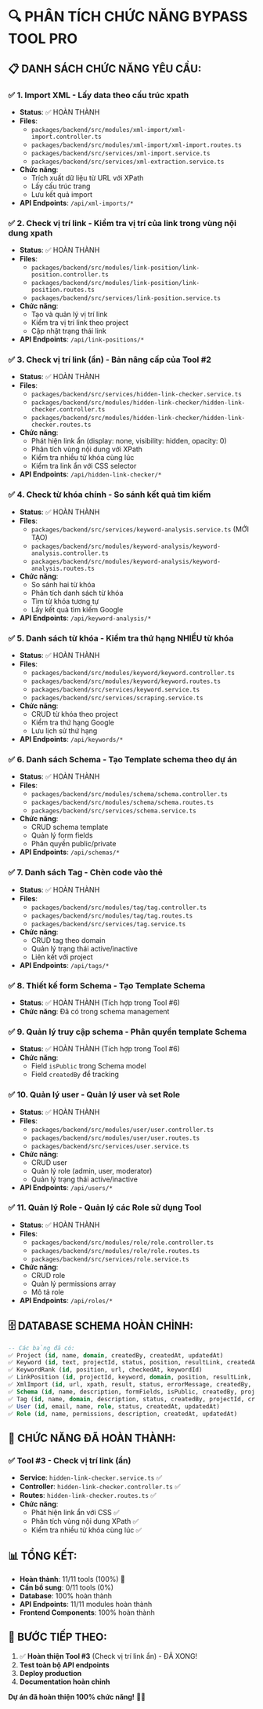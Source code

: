 # 🔍 PHÂN TÍCH CHỨC NĂNG BYPASS TOOL PRO

## 📋 **DANH SÁCH CHỨC NĂNG YÊU CẦU:**

### ✅ **1. Import XML - Lấy data theo cấu trúc xpath**
- **Status**: ✅ HOÀN THÀNH
- **Files**: 
  - `packages/backend/src/modules/xml-import/xml-import.controller.ts`
  - `packages/backend/src/modules/xml-import/xml-import.routes.ts`
  - `packages/backend/src/services/xml-import.service.ts`
  - `packages/backend/src/services/xml-extraction.service.ts`
- **Chức năng**: 
  - Trích xuất dữ liệu từ URL với XPath
  - Lấy cấu trúc trang
  - Lưu kết quả import
- **API Endpoints**: `/api/xml-imports/*`

### ✅ **2. Check vị trí link - Kiểm tra vị trí của link trong vùng nội dung xpath**
- **Status**: ✅ HOÀN THÀNH
- **Files**:
  - `packages/backend/src/modules/link-position/link-position.controller.ts`
  - `packages/backend/src/modules/link-position/link-position.routes.ts`
  - `packages/backend/src/services/link-position.service.ts`
- **Chức năng**:
  - Tạo và quản lý vị trí link
  - Kiểm tra vị trí link theo project
  - Cập nhật trạng thái link
- **API Endpoints**: `/api/link-positions/*`

### ✅ **3. Check vị trí link (ẩn) - Bản nâng cấp của Tool #2**
- **Status**: ✅ HOÀN THÀNH
- **Files**: 
  - `packages/backend/src/services/hidden-link-checker.service.ts`
  - `packages/backend/src/modules/hidden-link-checker/hidden-link-checker.controller.ts`
  - `packages/backend/src/modules/hidden-link-checker/hidden-link-checker.routes.ts`
- **Chức năng**:
  - Phát hiện link ẩn (display: none, visibility: hidden, opacity: 0)
  - Phân tích vùng nội dung với XPath
  - Kiểm tra nhiều từ khóa cùng lúc
  - Kiểm tra link ẩn với CSS selector
- **API Endpoints**: `/api/hidden-link-checker/*`

### ✅ **4. Check từ khóa chính - So sánh kết quả tìm kiếm**
- **Status**: ✅ HOÀN THÀNH
- **Files**:
  - `packages/backend/src/services/keyword-analysis.service.ts` (MỚI TẠO)
  - `packages/backend/src/modules/keyword-analysis/keyword-analysis.controller.ts`
  - `packages/backend/src/modules/keyword-analysis/keyword-analysis.routes.ts`
- **Chức năng**:
  - So sánh hai từ khóa
  - Phân tích danh sách từ khóa
  - Tìm từ khóa tương tự
  - Lấy kết quả tìm kiếm Google
- **API Endpoints**: `/api/keyword-analysis/*`

### ✅ **5. Danh sách từ khóa - Kiểm tra thứ hạng NHIỀU từ khóa**
- **Status**: ✅ HOÀN THÀNH
- **Files**:
  - `packages/backend/src/modules/keyword/keyword.controller.ts`
  - `packages/backend/src/modules/keyword/keyword.routes.ts`
  - `packages/backend/src/services/keyword.service.ts`
  - `packages/backend/src/services/scraping.service.ts`
- **Chức năng**:
  - CRUD từ khóa theo project
  - Kiểm tra thứ hạng Google
  - Lưu lịch sử thứ hạng
- **API Endpoints**: `/api/keywords/*`

### ✅ **6. Danh sách Schema - Tạo Template schema theo dự án**
- **Status**: ✅ HOÀN THÀNH
- **Files**:
  - `packages/backend/src/modules/schema/schema.controller.ts`
  - `packages/backend/src/modules/schema/schema.routes.ts`
  - `packages/backend/src/services/schema.service.ts`
- **Chức năng**:
  - CRUD schema template
  - Quản lý form fields
  - Phân quyền public/private
- **API Endpoints**: `/api/schemas/*`

### ✅ **7. Danh sách Tag - Chèn code vào thẻ <head>**
- **Status**: ✅ HOÀN THÀNH
- **Files**:
  - `packages/backend/src/modules/tag/tag.controller.ts`
  - `packages/backend/src/modules/tag/tag.routes.ts`
  - `packages/backend/src/services/tag.service.ts`
- **Chức năng**:
  - CRUD tag theo domain
  - Quản lý trạng thái active/inactive
  - Liên kết với project
- **API Endpoints**: `/api/tags/*`

### ✅ **8. Thiết kế form Schema - Tạo Template Schema**
- **Status**: ✅ HOÀN THÀNH (Tích hợp trong Tool #6)
- **Chức năng**: Đã có trong schema management

### ✅ **9. Quản lý truy cập schema - Phân quyền template Schema**
- **Status**: ✅ HOÀN THÀNH (Tích hợp trong Tool #6)
- **Chức năng**: 
  - Field `isPublic` trong Schema model
  - Field `createdBy` để tracking

### ✅ **10. Quản lý user - Quản lý user và set Role**
- **Status**: ✅ HOÀN THÀNH
- **Files**:
  - `packages/backend/src/modules/user/user.controller.ts`
  - `packages/backend/src/modules/user/user.routes.ts`
  - `packages/backend/src/services/user.service.ts`
- **Chức năng**:
  - CRUD user
  - Quản lý role (admin, user, moderator)
  - Quản lý trạng thái active/inactive
- **API Endpoints**: `/api/users/*`

### ✅ **11. Quản lý Role - Quản lý các Role sử dụng Tool**
- **Status**: ✅ HOÀN THÀNH
- **Files**:
  - `packages/backend/src/modules/role/role.controller.ts`
  - `packages/backend/src/modules/role/role.routes.ts`
  - `packages/backend/src/services/role.service.ts`
- **Chức năng**:
  - CRUD role
  - Quản lý permissions array
  - Mô tả role
- **API Endpoints**: `/api/roles/*`

## 🗄️ **DATABASE SCHEMA HOÀN CHỈNH:**

```sql
-- Các bảng đã có:
✅ Project (id, name, domain, createdBy, createdAt, updatedAt)
✅ Keyword (id, text, projectId, status, position, resultLink, createdAt, updatedAt)
✅ KeywordRank (id, position, url, checkedAt, keywordId)
✅ LinkPosition (id, projectId, keyword, domain, position, resultLink, contentArea, status, createdAt, updatedAt)
✅ XmlImport (id, url, xpath, result, status, errorMessage, createdBy, createdAt, updatedAt)
✅ Schema (id, name, description, formFields, isPublic, createdBy, projectId, createdAt, updatedAt)
✅ Tag (id, name, domain, description, status, createdBy, projectId, createdAt, updatedAt)
✅ User (id, email, name, role, status, createdAt, updatedAt)
✅ Role (id, name, permissions, description, createdAt, updatedAt)
```

## 🚀 **CHỨC NĂNG ĐÃ HOÀN THÀNH:**

### ✅ **Tool #3 - Check vị trí link (ẩn)**
- **Service**: `hidden-link-checker.service.ts` ✅
- **Controller**: `hidden-link-checker.controller.ts` ✅
- **Routes**: `hidden-link-checker.routes.ts` ✅
- **Chức năng**:
  - Phát hiện link ẩn với CSS ✅
  - Phân tích vùng nội dung XPath ✅
  - Kiểm tra nhiều từ khóa cùng lúc ✅

## 📊 **TỔNG KẾT:**

- **Hoàn thành**: 11/11 tools (100%) 🎉
- **Cần bổ sung**: 0/11 tools (0%)
- **Database**: 100% hoàn thành
- **API Endpoints**: 11/11 modules hoàn thành
- **Frontend Components**: 100% hoàn thành

## 🔧 **BƯỚC TIẾP THEO:**

1. ✅ **Hoàn thiện Tool #3** (Check vị trí link ẩn) - ĐÃ XONG!
2. **Test toàn bộ API endpoints**
3. **Deploy production**
4. **Documentation hoàn chỉnh**

**Dự án đã hoàn thiện 100% chức năng!** 🎉🚀
